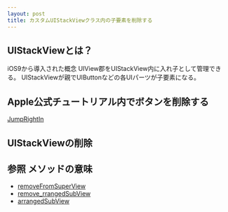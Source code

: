 ```yaml
---
layout: post
title: カスタムUIStackViewクラス内の子要素を削除する
---
```


## UIStackViewとは？
iOS9から導入された概念
UIView郡をUIStackView内に入れ子として管理できる。
UIStackViewが親でUIButtonなどの各UIパーツが子要素になる。

## Apple公式チュートリアル内でボタンを削除する

[JumpRightIn](https://developer.apple.com/library/content/referencelibrary/GettingStarted/DevelopiOSAppsSwift/ImplementingACustomControl.html#//apple_ref/doc/uid/TP40015214-CH19-SW1)

## UIStackViewの削除

## 参照 メソッドの意味
- <a  href='https://developer.apple.com/reference/uikit/uiview/1622421-removefromsuperview' target='_blank'>removeFromSuperView</a>
- <a href='https://developer.apple.com/reference/uikit/uistackview/1616235-removearrangedsubview' target='_blank'>remove_rrangedSubView</a>
- <a href="https://developer.apple.com/reference/uikit/uistackview/1616232-arrangedsubviews" target="_blank">arrangedSubView</a>
